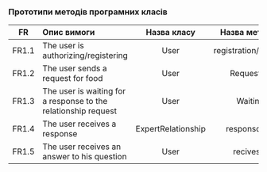 ### Прототипи методів програмних класів
|FR|Опис вимоги|Назва класу|Назва методу класу|
|:-----:|:-----|:-----:|:-----:|
|FR1.1|The user is authorizing/registering|User|registration/authorization|
|FR1.2|The user sends a request for food|User|RequestForFood|
|FR1.3|The user is waiting for a response to the relationship request|User|WaitingReply|
|FR1.4|The user receives a response|ExpertRelationship|responsdsRequest|
|FR1.5|The user receives an answer to his question|User|recivesAnswer|
